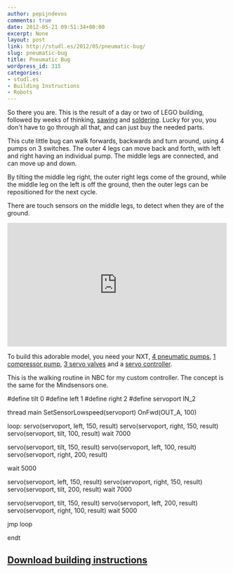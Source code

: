 ```yaml
---
author: pepijndevos
comments: true
date: 2012-05-21 09:51:34+00:00
excerpt: None
layout: post
link: http://studl.es/2012/05/pneumatic-bug/
slug: pneumatic-bug
title: Pneumatic Bug
wordpress_id: 315
categories:
- studl.es
- Building Instructions
- Robots
---
```


So there you are. This is the result of a day or two of LEGO building, followed by weeks of thinking, <a href="http://studl.es/2012/04/diy-servo-controlled-pneumatic-switches/">sawing</a> and <a href="http://studl.es/2012/05/diy-servo-controller/">soldering</a>. Lucky for you, you don't have to go through all that, and can just buy the needed parts.

This cute little bug can walk forwards, backwards and turn around, using 4 pumps on 3 switches. The outer 4 legs can move back and forth, with left and right having an individual pump. The middle legs are connected, and can move up and down.

By tilting the middle leg right, the outer right legs come of the ground, while the middle leg on the left is off the ground, then the outer legs can be repositioned for the next cycle.

There are touch sensors on the middle legs, to detect when they are of the ground.

<iframe width="500" height="281" src="http://www.youtube.com/embed/gC1m_B5TSVU" frameborder="0" allowfullscreen> </iframe>

To build this adorable model, you need your NXT, <a href="http://www.bricklink.com/catalogItem.asp?P=2793c01">4 pneumatic pumps</a>, <a href="http://www.bricklink.com/catalogItem.asp?P=x191c01">1 compressor pump</a>, <a href="http://www.mindsensors.com/index.php?module=pagemaster&amp;PAGE_user_op=view_page&amp;PAGE_id=141">3 servo valves</a> and a <a href="http://www.mindsensors.com/index.php?module=pagemaster&amp;PAGE_user_op=view_page&amp;PAGE_id=93">servo controller</a>.

This is the walking routine in NBC for my custom controller. The concept is the same for the Mindsensors one.

#define tilt 0
#define left 1
#define right 2
#define servoport IN_2

thread main
SetSensorLowspeed(servoport)
OnFwd(OUT_A, 100)

loop:
servo(servoport, left, 150, result)
servo(servoport, right, 150, result)
servo(servoport, tilt, 100, result)
wait 7000

servo(servoport, tilt, 150, result)
servo(servoport, left, 100, result)
servo(servoport, right, 200, result)

wait 5000

servo(servoport, left, 150, result)
servo(servoport, right, 150, result)
servo(servoport, tilt, 200, result)
wait 7000

servo(servoport, tilt, 150, result)
servo(servoport, left, 200, result)
servo(servoport, right, 100, result)
wait 5000

jmp loop

endt
<h2><a href="https://www.dropbox.com/s/4zyomjdbwg2ldca/bug.pdf?dl=0">Download building instructions</a></h2>